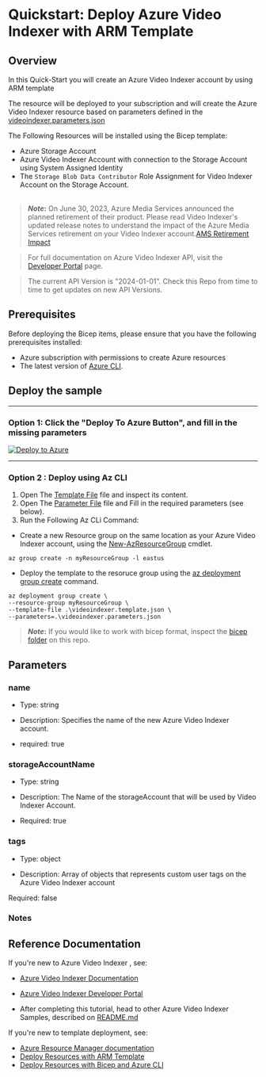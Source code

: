 
# Quickstart: Deploy Azure Video Indexer with ARM Template 

## Overview

In this Quick-Start you will create an Azure Video Indexer account by using ARM template

The resource will be deployed to your subscription and will create the Azure Video Indexer resource based on parameters defined in the [videoindexer.parameters.json](./videoindexer.parameters.json)

The Following Resources will be installed using the Bicep template:

- Azure Storage Account
- Azure Video Indexer Account with connection to the Storage Account using System Assigned Identity
- The `Storage Blob Data Contributor` Role Assignment for Video Indexer Account on the Storage Account.
<br></br>
> **_Note_:**
> On June 30, 2023, Azure Media Services announced the planned retirement of their product. Please read Video Indexer's updated release notes to understand the impact of the Azure Media Services retirement on your Video Indexer account.[AMS Retirement Impact](https://learn.microsoft.com/en-us/azure/azure-video-indexer/release-notes#june-2023)

> For full documentation on Azure Video Indexer API, visit the [Developer Portal](https://api-portal.videoindexer.ai/) page.

> The current API Version is "2024-01-01". Check this Repo from time to time to get updates on new API Versions.

## Prerequisites
Before deploying the Bicep items, please ensure that you have the following prerequisites installed:

- Azure subscription with permissions to create Azure resources
- The latest version of [Azure CLI](https://learn.microsoft.com/cli/azure/install-azure-cli). 

## Deploy the sample

----

### Option 1: Click the "Deploy To Azure Button", and fill in the missing parameters

[![Deploy to Azure](https://aka.ms/deploytoazurebutton)](https://portal.azure.com/#create/Microsoft.Template/uri/https%3A%2F%2Fraw.githubusercontent.com%2FAzure-Samples%2Fazure-video-indexer-samples%2Ffeature%2Ftshaiman%2Famsless-arm-template%2FDeploy-Samples%2FArmTemplates%2Fvideoindexer.template.json)

----

### Option 2 : Deploy using Az CLI

1. Open The [Template File](videoindexer.template.json) file and inspect its content.
2. Open The [Parameter File](videoindexer.parameters.json) file and Fill in the required parameters (see below).
3. Run the Following Az CLi Command:

* Create a new Resource group on the same location as your Azure Video Indexer account, using the [New-AzResourceGroup](https://docs.microsoft.com/en-us/powershell/module/az.resources/new-azresourcegroup) cmdlet.


```shell
az group create -n myResourceGroup -l eastus 
```

* Deploy the template to the resoruce group using the [az deployment group create](https://learn.microsoft.com/en-us/cli/azure/deployment/group?view=azure-cli-latest#az-deployment-group-create) command.

```shell
az deployment group create \
--resource-group myResourceGroup \
--template-file .\videoindexer.template.json \
--parameters=.\videoindexer.parameters.json  

```

> **_Note_:**
> If you would like to work with bicep format, inspect the [bicep folder](../bicep/) on this repo.

## Parameters

### name


* Type: string

* Description: Specifies the name of the new Azure Video Indexer account.

* required: true


### storageAccountName

* Type: string

* Description: The Name of the storageAccount that will be used by Video Indexer Account.

* Required: true


### tags


* Type: object

* Description: Array of objects that represents custom user tags on the Azure Video Indexer account

 Required: false


### Notes

## Reference Documentation

If you're new to Azure Video Indexer , see:


* [Azure Video Indexer Documentation](https://aka.ms/vi-docs)
* [Azure Video Indexer Developer Portal](https://aka.ms/videoindexer-dev-portal)

* After completing this tutorial, head to other Azure Video Indexer Samples, described on [README.md](../../README.md)

If you're new to template deployment, see:

* [Azure Resource Manager documentation](https://docs.microsoft.com/azure/azure-resource-manager/)
* [Deploy Resources with ARM Template](https://docs.microsoft.com/en-us/azure/azure-resource-manager/templates/deploy-powershell)
* [Deploy Resources with Bicep and Azure CLI](https://docs.microsoft.com/en-us/azure/azure-resource-manager/bicep/deploy-cli)
